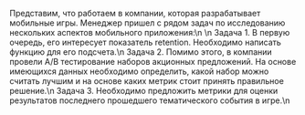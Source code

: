 Представим, что работаем в компании, которая разрабатывает мобильные игры. Менеджер пришел с рядом задач по исследованию нескольких аспектов мобильного приложения:\n
\n
Задача 1. В первую очередь, его интересует показатель retention. Необходимо написать функцию для его подсчета.\n
Задача 2. Помимо этого, в компании провели A/B тестирование наборов акционных предложений. На основе имеющихся данных необходимо определить, какой набор можно считать лучшим и на основе каких метрик стоит принять правильное решение.\n
Задача 3. Необходимо предложить метрики для оценки результатов последнего прошедшего тематического события в игре.\n
